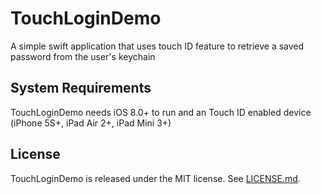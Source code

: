 TouchLoginDemo
==============

A simple swift application that uses touch ID feature to retrieve a saved password from the user's keychain

## System Requirements

TouchLoginDemo needs iOS 8.0+ to run and an Touch ID enabled device (iPhone 5S+, iPad Air 2+, iPad Mini 3+)


## License

TouchLoginDemo is released under the MIT license. See [LICENSE.md](https://github.com/ale-sisto/TouchLoginDemo/blob/master/LICENSE).
